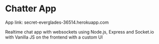 # Chatter App

App link: secret-everglades-36514.herokuapp.com

Realtime chat app with websockets using Node.js, Express and Socket.io with Vanilla JS on the frontend with a custom UI


